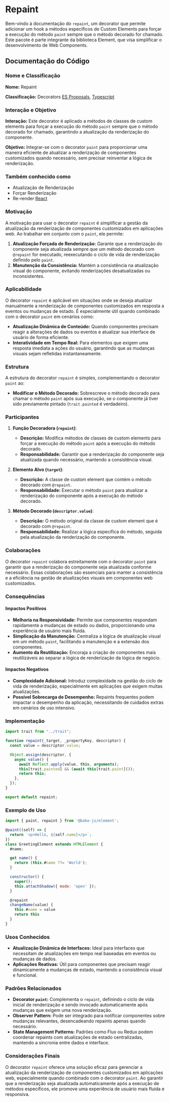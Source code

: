 # Repaint

Bem-vindo à documentação do `repaint`, um decorator que permite adicionar um hook a métodos específicos de Custom Elements para forçar a execução do método `paint` sempre que o método decorado for chamado. Este pacote é parte integrante da biblioteca Element, que visa simplificar o desenvolvimento de Web Components.

## Documentação do Código

### Nome e Classificação

**Nome:** Repaint

**Classificação:** Decorators [ES Proposals](https://www.proposals.es/proposals/Decorators), [Typescript](https://www.typescriptlang.org/docs/handbook/decorators.html)

### Interação e Objetivo

**Interação:** Este decorator é aplicado a métodos de classes de custom elements para forçar a execução do método `paint` sempre que o método decorado for chamado, garantindo a atualização da renderização do componente.

**Objetivo:** Integrar-se com o decorator `paint` para proporcionar uma maneira eficiente de atualizar a renderização de componentes customizados quando necessário, sem precisar reinventar a lógica de renderização.

### Também conhecido como

- Atualização de Renderização
- Forçar Renderização
- Re-render [React](https://legacy.reactjs.org/docs/rendering-elements.html#updating-the-rendered-element)

### Motivação

A motivação para usar o decorator `repaint` é simplificar a gestão da atualização da renderização de componentes customizados em aplicações web. Ao trabalhar em conjunto com o `paint`, ele permite:

1. **Atualização Forçada de Renderização:** Garante que a renderização do componente seja atualizada sempre que um método decorado com `@repaint` for executado, reexecutando o ciclo de vida de renderização definido pelo `paint`.
2. **Manutenção da Consistência:** Mantém a consistência na atualização visual do componente, evitando renderizações desatualizadas ou inconsistentes.

### Aplicabilidade

O decorator `repaint` é aplicável em situações onde se deseja atualizar manualmente a renderização de componentes customizados em resposta a eventos ou mudanças de estado. É especialmente útil quando combinado com o decorator `paint` em cenários como:

- **Atualização Dinâmica de Conteúdo:** Quando componentes precisam reagir a alterações de dados ou eventos e atualizar sua interface de usuário de forma eficiente.
- **Interatividade em Tempo Real:** Para elementos que exigem uma resposta imediata a ações do usuário, garantindo que as mudanças visuais sejam refletidas instantaneamente.

### Estrutura

A estrutura do decorator `repaint` é simples, complementando o decorator `paint` ao:

- **Modificar o Método Decorado:** Sobrescreve o método decorado para chamar o método `paint` após sua execução, se o componente já tiver sido previamente pintado (`trait.painted` é verdadeiro).

### Participantes

1. **Função Decoradora (`repaint`)**:
   - **Descrição:** Modifica métodos de classes de custom elements para forçar a execução do método `paint` após a execução do método decorado.
   - **Responsabilidade:** Garantir que a renderização do componente seja atualizada quando necessário, mantendo a consistência visual.

2. **Elemento Alvo (`target`)**:
   - **Descrição:** A classe de custom element que contém o método decorado com `@repaint`.
   - **Responsabilidade:** Executar o método `paint` para atualizar a renderização do componente após a execução do método decorado.

3. **Método Decorado (`descriptor.value`)**:
   - **Descrição:** O método original da classe de custom element que é decorado com `@repaint`.
   - **Responsabilidade:** Realizar a lógica específica do método, seguida pela atualização da renderização do componente.

### Colaborações

O decorator `repaint` colabora estreitamente com o decorator `paint` para garantir que a renderização do componente seja atualizada conforme necessário. Essas colaborações são essenciais para manter a consistência e a eficiência na gestão de atualizações visuais em componentes web customizados.

### Consequências

#### Impactos Positivos

- **Melhoria na Responsividade:** Permite que componentes respondam rapidamente a mudanças de estado ou dados, proporcionando uma experiência de usuário mais fluida.
- **Simplicação da Manutenção:** Centraliza a lógica de atualização visual em um método `paint`, facilitando a manutenção e a extensão dos componentes.
- **Aumento da Reutilização:** Encoraja a criação de componentes mais reutilizáveis ao separar a lógica de renderização da lógica de negócio.

#### Impactos Negativos

- **Complexidade Adicional:** Introduz complexidade na gestão do ciclo de vida de renderização, especialmente em aplicações que exigem muitas atualizações.
- **Possível Sobrecarga de Desempenho:** Repaints frequentes podem impactar o desempenho da aplicação, necessitando de cuidados extras em cenários de uso intensivo.

### Implementação

```javascript
import trait from "../trait";

function repaint(_target, _propertyKey, descriptor) {
  const value = descriptor.value;

  Object.assign(descriptor, {
    async value() {
      await Reflect.apply(value, this, arguments);
      this[trait.painted] && (await this[trait.paint]());
      return this;
    },
  });
}

export default repaint;
```

### Exemplo de Uso

```javascript
import { paint, repaint } from '@bake-js/element';

@paint((self) => {
  return `<p>Hello, ${self.name}</p>`;
})
class GreetingElement extends HTMLElement {
  #name;

  get name() {
    return (this.#name ??= 'World');
  }

  constructor() {
    super();
    this.attachShadow({ mode: 'open' });
  }

  @repaint
  changeName(value) {
    this.#name = value
    return this
  }
}
```

### Usos Conhecidos

- **Atualização Dinâmica de Interfaces:** Ideal para interfaces que necessitam de atualizações em tempo real baseadas em eventos ou mudanças de dados.
- **Aplicações Reativas:** Útil para componentes que precisam reagir dinamicamente a mudanças de estado, mantendo a consistência visual e funcional.

### Padrões Relacionados

- **Decorator `paint`:** Complementa o `repaint`, definindo o ciclo de vida inicial de renderização e sendo invocado automaticamente após mudanças que exigem uma nova renderização.
- **Observer Pattern:** Pode ser integrado para notificar componentes sobre mudanças relevantes, desencadeando repaints apenas quando necessário.
- **State Management Patterns:** Padrões como Flux ou Redux podem coordenar repaints com atualizações de estado centralizadas, mantendo a sincronia entre dados e interface.

### Considerações Finais

O decorator `repaint` oferece uma solução eficaz para gerenciar a atualização da renderização de componentes customizados em aplicações web, especialmente quando combinado com o decorator `paint`. Ao garantir que a renderização seja atualizada automaticamente após a execução de métodos específicos, ele promove uma experiência de usuário mais fluida e responsiva.
